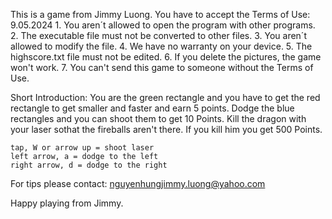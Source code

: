 This is a game from Jimmy Luong. You have to accept the Terms of Use: 9.05.2024
    1. You aren´t allowed to open the program with other programs.
    2. The executable file must not be converted to other files.
    3. You aren´t allowed to modify the file.
    4. We have no warranty on your device.
    5. The highscore.txt file must not be edited.
    6. If you delete the pictures, the game won't work.
    7. You can't send this game to someone without the Terms of Use.

Short Introduction:
    You are the green rectangle and you have to get the red rectangle to get smaller and faster and earn 5 points. Dodge the blue rectangles and you can shoot         them to get 10 Points. Kill the dragon with your laser sothat the fireballs aren't there. If you kill him you get 500 Points.

    tap, W or arrow up = shoot laser
    left arrow, a = dodge to the left
    right arrow, d = dodge to the right

For tips please contact:
nguyenhungjimmy.luong@yahoo.com

Happy playing from Jimmy.

